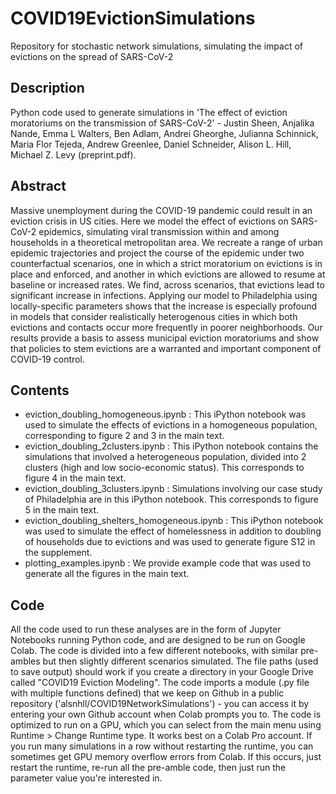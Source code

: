 # COVID19EvictionSimulations
Repository for stochastic network simulations, simulating the impact of evictions on the spread of SARS-CoV-2

## Description
Python code used to generate simulations in 'The effect of eviction moratoriums on the transmission of SARS-CoV-2' - Justin Sheen, Anjalika Nande, Emma L Walters, Ben Adlam, Andrei Gheorghe, 
Julianna Schinnick, Maria Flor Tejeda, Andrew Greenlee, Daniel Schneider, Alison L. Hill, Michael Z. Levy (preprint.pdf).

## Abstract
Massive unemployment during the COVID-19 pandemic could result in an eviction crisis in US cities. Here we model the effect of evictions on SARS-CoV-2 epidemics, simulating viral transmission within and among households in a theoretical metropolitan area. We recreate a range of urban epidemic trajectories and project the course of the epidemic under two counterfactual scenarios, one in which a strict moratorium on evictions is in place and enforced, and another in which evictions are allowed to resume at baseline or increased rates. We find, across scenarios, that evictions lead to significant increase in infections. Applying our model to Philadelphia using locally-specific parameters shows that the increase is especially profound in models that consider realistically heterogenous cities in which both evictions and contacts occur more frequently in poorer neighborhoods. Our results provide a basis to assess municipal eviction moratoriums and show that policies to stem evictions are a warranted and important component of COVID-19 control. 

## Contents
* eviction_doubling_homogeneous.ipynb : This iPython notebook was used to simulate the effects of evictions in a homogeneous population, corresponding to figure 2 and 3 in the main text.
* eviction_doubling_2clusters.ipynb : This iPython notebook contains the simulations that involved a heterogeneous population, divided into 2 clusters (high and low socio-economic status). This corresponds to figure 4 in the main text.
* eviction_doubling_3clusters.ipynb : Simulations involving our case study of Philadelphia are in this iPython notebook. This corresponds to figure 5 in the main text.
* eviction_doubling_shelters_homogeneous.ipynb : This iPython notebook was used to simulate the effect of homelessness in addition to doubling of households due to evictions and was used to generate figure S12 in the supplement. 
* plotting_examples.ipynb : We provide example code that was used to generate all the figures in the main text.

## Code
All the code used to run these analyses are in the form of Jupyter Notebooks running Python code, and are designed to be run on Google Colab. 
The code is divided into a few different notebooks, with similar pre-ambles but then slightly different scenarios simulated. 
The file paths (used to save output) should work if you create a directory in your Google Drive called "COVID19 Eviction Modeling". 
The code imports a module (.py file with multiple functions defined) that we keep on Github in a public repository ('alsnhll/COVID19NetworkSimulations') - you can access it by entering your own Github account when Colab prompts you to. 
The code is optimized to run on a GPU, which you can select from the main menu using Runtime > Change Runtime type. It works best on a Colab Pro account. 
If you run many simulations in a row without restarting the runtime, you can sometimes get GPU memory overflow errors from Colab.
If this occurs, just restart the runtime, re-run all the pre-amble code, then just run the parameter value you're interested in.
